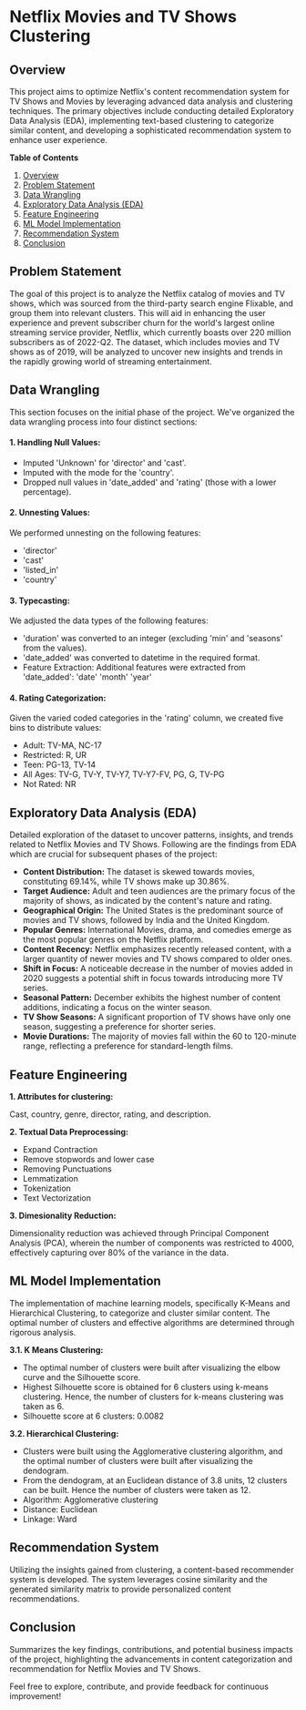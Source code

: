 # Netflix Movies and TV Shows Clustering

## Overview

This project aims to optimize Netflix's content recommendation system for TV Shows and Movies by leveraging advanced data analysis and clustering techniques. The primary objectives include conducting detailed Exploratory Data Analysis (EDA), implementing text-based clustering to categorize similar content, and developing a sophisticated recommendation system to enhance user experience.

**Table of Contents**

1. [Overview](#overview)
2. [Problem Statement](#problem-statement)
3. [Data Wrangling](#data-wrangling)
4. [Exploratory Data Analysis (EDA)](#exploratory-data-analysis-eda)
5. [Feature Engineering ](#feature-engineering)
6. [ML Model Implementation](#ml-model-implementation)
7. [Recommendation System](#recommendation-system)
8. [Conclusion](#conclusion)

## Problem Statement
The goal of this project is to analyze the Netflix catalog of movies and TV shows, which was sourced from the third-party search engine Flixable, and group them into relevant clusters. This will aid in enhancing the user experience and prevent subscriber churn for the world's largest online streaming service provider, Netflix, which currently boasts over 220 million subscribers as of 2022-Q2. The dataset, which includes movies and TV shows as of 2019, will be analyzed to uncover new insights and trends in the rapidly growing world of streaming entertainment.

## Data Wrangling
This section focuses on the initial phase of the project. We've organized the data wrangling process into four distinct sections:

#### **1. Handling Null Values:**
* Imputed 'Unknown' for 'director' and 'cast'.
* Imputed with the mode for the 'country'.
* Dropped null values in 'date_added' and 'rating' (those with a lower percentage).
#### **2. Unnesting Values:**
We performed unnesting on the following features:
* 'director'
* 'cast'
* 'listed_in'
* 'country'
#### **3. Typecasting:**
We adjusted the data types of the following features:
- 'duration' was converted to an integer (excluding 'min' and 'seasons' from the values).
- 'date_added' was converted to datetime in the required format.
- Feature Extraction:
Additional features were extracted from 'date_added':
'date'
'month'
'year'
#### **4. Rating Categorization:**
Given the varied coded categories in the 'rating' column, we created five bins to distribute values:
- Adult: TV-MA, NC-17
- Restricted: R, UR
- Teen: PG-13, TV-14
- All Ages: TV-G, TV-Y, TV-Y7, TV-Y7-FV, PG, G, TV-PG
- Not Rated: NR

## Exploratory Data Analysis (EDA)
Detailed exploration of the dataset to uncover patterns, insights, and trends related to Netflix Movies and TV Shows. Following are the findings from EDA which are crucial for subsequent phases of the project:

  - **Content Distribution:** The dataset is skewed towards movies, constituting 69.14%, while TV shows make up 30.86%.
  - **Target Audience:** Adult and teen audiences are the primary focus of the majority of shows, as indicated by the content's nature and rating.
  - **Geographical Origin:** The United States is the predominant source of movies and TV shows, followed by India and the United Kingdom.
  - **Popular Genres:** International Movies, drama, and comedies emerge as the most popular genres on the Netflix platform.
  - **Content Recency:** Netflix emphasizes recently released content, with a larger quantity of newer movies and TV shows compared to older ones.
  - **Shift in Focus:** A noticeable decrease in the number of movies added in 2020 suggests a potential shift in focus towards introducing more TV series.
  - **Seasonal Pattern:** December exhibits the highest number of content additions, indicating a focus on the winter season.
  - **TV Show Seasons:** A significant proportion of TV shows have only one season, suggesting a preference for shorter series.
  - **Movie Durations:** The majority of movies fall within the 60 to 120-minute range, reflecting a preference for standard-length films.


## Feature Engineering
**1. Attributes for clustering:**

Cast, country, genre, director, rating, and description.

**2. Textual Data Preprocessing:**
  - Expand Contraction
  - Remove stopwords and lower case
  - Removing Punctuations
  - Lemmatization
  - Tokenization
  - Text Vectorization

**3. Dimesionality Reduction:**

Dimensionality reduction was achieved through Principal Component Analysis (PCA), wherein the number of components was restricted to 4000, effectively capturing over 80% of the variance in the data.

## ML Model Implementation
The implementation of machine learning models, specifically K-Means and Hierarchical Clustering, to categorize and cluster similar content. The optimal number of clusters and effective algorithms are determined through rigorous analysis.

**3.1. K Means Clustering:**
- The optimal number of clusters were built after visualizing the elbow curve and the Silhouette score.
- Highest Silhouette score is obtained for 6 clusters using k-means clustering. Hence, the number of clusters for k-means clustering was taken as 6.
- Silhouette score at 6 clusters: 0.0082

**3.2. Hierarchical Clustering:**
- Clusters were built using the Agglomerative clustering algorithm, and the optimal number of clusters were built after visualizing the dendogram.
- From the dendogram, at an Euclidean distance of 3.8 units, 12 clusters can be built. Hence the number of clusters were taken as 12.
- Algorithm: Agglomerative clustering
- Distance: Euclidean
- Linkage: Ward

## Recommendation System
Utilizing the insights gained from clustering, a content-based recommender system is developed. The system leverages cosine similarity and the generated similarity matrix to provide personalized content recommendations.

## Conclusion
Summarizes the key findings, contributions, and potential business impacts of the project, highlighting the advancements in content categorization and recommendation for Netflix Movies and TV Shows.

Feel free to explore, contribute, and provide feedback for continuous improvement!

